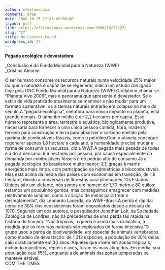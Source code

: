 ```yaml
---
author: efeitoecausa
comments: true
date: 2006-10-25 17:43:00+00:00
layout: post
link: https://efeitoecausa.wordpress.com/2006/10/25/27/
slug: '27'
title: No Content Found
wordpress_id: 27
---
```


>

**Pegada ecológica é devastadora**

  
_Conclusão é do Fundo Mundial para a Natureza (WWF)  
_Cristina Amorim 

  
O ser humano consome os recursos naturais numa velocidade 25% maior do que a natureza é capaz de se regenerar, indica um estudo divulgado hoje pela ONG Fundo Mundial para a Natureza (WWF).O relatório chama-se “Planeta Vivo 2006”, mas o panorama que apresenta é devastador. Se o estilo de vida praticado atualmente se mantiver e não mudar para um formato sustentável, os sistemas naturais entrarão em colapso no meio do século.A “pegada ecológica”, metáfora para nosso impacto no planeta, está grande demais. O tamanho médio é de 2,2 hectares per capita. Esse número representa a área, terrestre e aquática, biologicamente produtiva, necessária para fornecer a uma única pessoa comida, fibra, madeira, terreno para construção e terra para absorver o carbono emitido pela queima de combustíveis fósseis, como o petróleo.Com o planeta consegue regenerar apenas 1,8 hectare a cada ano, a humanidade precisa mudar a forma de consumir os recursos, diz a WWF.A pegada mais pesada de todas é a do americano: 9,6 hectares por pessoa, por causa especialmente da demanda por combustíveis fósseis e do padrão alto de consumo.Já a pegada ecológica do brasileiro é muito menor: 2,1, graças à matriz energética mais limpa, com participação de hidrelétricas e biocombustíveis. Mas está acima da média dos países com economias em transição, de 1,9 hectare, devido à conversão de florestas para plantações.“Os Estados Unidos são um elefante, nós somos um homem de 1,70 metro e 80 quilos: estamos um pouquinho gordos, mas conseguimos emagrecer com medidas relativamente simples, como a criação de metas para frear o desmatamento”, diz Leonardo Lacerda, do WWF-Brasil.A perda é rápida: cerca de 30% dos ecossistemas foram degradados desde a década de 1970. Segundo um dos autores, o pesquisador Jonathan Loh, da Sociedade Zoológica de Londres, não há precedentes de uma perda tão rápida na história do homem. “Nos trópicos, a queda é ainda mais dramática, à medida que os recursos naturais são explorados de forma intensiva.”O grupo usou a perda de biodiversidade, em especial de animais vertebrados, como modelo de devastação: de 1.313 espécies, a população de 30% delas caiu drasticamente em 30 anos. Aqueles que vivem em zonas tropicais, incluindo mamíferos, répteis e aves, foram os mais atingidos. Em média, sua população caiu 55%, enquanto a de animais das zonas temperadas se manteve estável.  
COM THE TIMES

